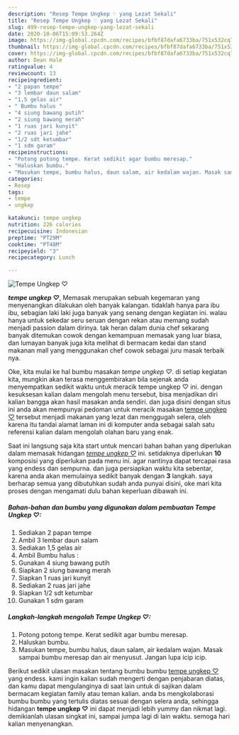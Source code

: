 ```yaml
---
description: "Resep Tempe Ungkep ♡ yang Lezat Sekali"
title: "Resep Tempe Ungkep ♡ yang Lezat Sekali"
slug: 499-resep-tempe-ungkep-yang-lezat-sekali
date: 2020-10-06T15:09:53.264Z
image: https://img-global.cpcdn.com/recipes/bfbf87dafa6733ba/751x532cq70/tempe-ungkep-♡-foto-resep-utama.jpg
thumbnail: https://img-global.cpcdn.com/recipes/bfbf87dafa6733ba/751x532cq70/tempe-ungkep-♡-foto-resep-utama.jpg
cover: https://img-global.cpcdn.com/recipes/bfbf87dafa6733ba/751x532cq70/tempe-ungkep-♡-foto-resep-utama.jpg
author: Dean Hale
ratingvalue: 4
reviewcount: 13
recipeingredient:
- "2 papan tempe"
- "3 lembar daun salam"
- "1,5 gelas air"
- " Bumbu halus "
- "4 siung bawang putih"
- "2 siung bawang merah"
- "1 ruas jari kunyit"
- "2 ruas jari jahe"
- "1/2 sdt ketumbar"
- "1 sdm garam"
recipeinstructions:
- "Potong potong tempe. Kerat sedikit agar bumbu meresap."
- "Haluskan bumbu."
- "Masukan tempe, bumbu halus, daun salam, air kedalam wajan. Masak sampai bumbu meresap dan air menyusut. Jangan lupa icip icip."
categories:
- Resep
tags:
- tempe
- ungkep

katakunci: tempe ungkep 
nutrition: 226 calories
recipecuisine: Indonesian
preptime: "PT29M"
cooktime: "PT48M"
recipeyield: "3"
recipecategory: Lunch

---
```



![Tempe Ungkep ♡](https://img-global.cpcdn.com/recipes/bfbf87dafa6733ba/751x532cq70/tempe-ungkep-♡-foto-resep-utama.jpg)

<b><i>tempe ungkep ♡</i></b>, Memasak merupakan sebuah kegemaran yang menyenangkan dilakukan oleh banyak kalangan. tidaklah hanya para ibu ibu, sebagian laki laki juga banyak yang senang dengan kegiatan ini. walau hanya untuk sekedar seru seruan dengan rekan atau memang sudah menjadi passion dalam dirinya. tak heran dalam dunia chef sekarang banyak ditemukan cowok dengan kemampuan memasak yang luar biasa, dan lumayan banyak juga kita melihat di bermacam kedai dan stand makanan mall yang menggunakan chef cowok sebagai juru masak terbaik nya.



Oke, kita mulai ke hal bumbu masakan <i>tempe ungkep ♡</i>. di setiap kegiatan kita, mungkin akan terasa menggembirakan bila sejenak anda menyempatkan sedikit waktu untuk meracik tempe ungkep ♡ ini. dengan kesuksesan kalian dalam mengolah menu tersebut, bisa menjadikan diri kalian bangga akan hasil masakan anda sendiri. dan juga disini dengan situs ini anda akan mempunyai pedoman untuk meracik masakan <u>tempe ungkep ♡</u> tersebut menjadi makanan yang lezat dan menggugah selera, oleh karena itu tandai alamat laman ini di komputer anda sebagai salah satu referensi kalian dalam mengolah olahan baru yang enak.


Saat ini langsung saja kita start untuk mencari bahan bahan yang diperlukan dalam memasak hidangan <u><i>tempe ungkep ♡</i></u> ini. setidaknya diperlukan <b>10</b> komposisi yang diperlukan pada menu ini. agar nantinya dapat tercapai rasa yang endess dan sempurna. dan juga persiapkan waktu kita sebentar, karena anda akan memulainya sedikit banyak dengan <b>3</b> langkah. saya berharap semua yang dibutuhkan sudah anda punyai disini, oke mari kita proses dengan mengamati dulu bahan keperluan dibawah ini.

<!--inarticleads1-->

##### Bahan-bahan dan bumbu yang digunakan dalam pembuatan Tempe Ungkep ♡:

1. Sediakan 2 papan tempe
1. Ambil 3 lembar daun salam
1. Sediakan 1,5 gelas air
1. Ambil  Bumbu halus :
1. Gunakan 4 siung bawang putih
1. Siapkan 2 siung bawang merah
1. Siapkan 1 ruas jari kunyit
1. Sediakan 2 ruas jari jahe
1. Siapkan 1/2 sdt ketumbar
1. Gunakan 1 sdm garam




<!--inarticleads2-->

##### Langkah-langkah mengolah Tempe Ungkep ♡:

1. Potong potong tempe. Kerat sedikit agar bumbu meresap.
1. Haluskan bumbu.
1. Masukan tempe, bumbu halus, daun salam, air kedalam wajan. Masak sampai bumbu meresap dan air menyusut. Jangan lupa icip icip.




Berikut sedikit ulasan masakan tentang bumbu bumbu <u>tempe ungkep ♡</u> yang endess. kami ingin kalian sudah mengerti dengan penjabaran diatas, dan kamu dapat mengulanginya di saat lain untuk di sajikan dalam bermacam kegiatan family atau teman kalian. anda bs mengkolaborasi bumbu bumbu yang tertulis diatas sesuai dengan selera anda, sehingga hidangan <b>tempe ungkep ♡</b> ini dapat menjadi lebih yummy dan nikmat lagi. demikianlah ulasan singkat ini, sampai jumpa lagi di lain waktu. semoga hari kalian menyenangkan.
